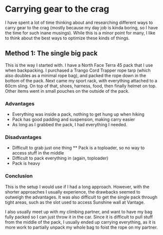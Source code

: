 # Carrying gear to the crag
I have spent a lot of time thinking about and researching different ways to carry gear to the crag (mostly because my day job is kinda boring, so I have the time for such inane musings). While this is a minor point for many, I like to think about the best ways to optimize these kinds of things.

## Method 1: The single big pack
This is the way I started with. I have a North Face Terra 45 pack that I use when backpacking. I purchased a Trango Cord Trapper rope tarp (which also doubles as a minimal rope bag), and packed the rope down in the bottom of the pack. Next came my sport rack, with everything attached to a 60cm sling. On top of that, shoes, harness, food, then finally helmet on top. Other items went in small pouches on the outside of the pack.

### Advantages
* Everything was inside a pack, nothing to get hung up when hiking
* Pack has good padding and suspension, making carry easier
* As long as I grabbed the pack, I had everything I needed.

### Disadvantages
* Difficult to grab just one thing
** Pack is a toploader, so no way to access stuff in the middle
* Difficult to pack everything in (again, toploader)
* Pack is heavy

### Conclusion
This is the setup I would use if I had a long approach. However, with the shorter approaches I usually experience, the drawbacks seemed to outweigh the advantages. It was also difficult to get the single pack through tight areas, such as the slot used to access Sunshine wall at Vantage.

I also usually meet up with my climbing partner, and want to have my bag fully packed so I can just throw it in the car. Since it is difficult to pull stuff from the middle of the pack, I usually ended up carrying everything, as it is more work to partially unpack my whole bag to foist the rope on my partner.
